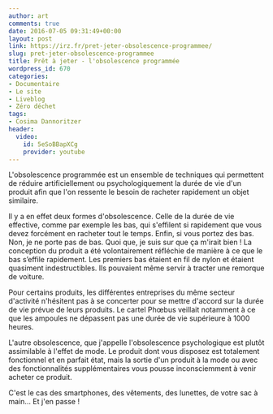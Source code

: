 ```yaml
---
author: art
comments: true
date: 2016-07-05 09:31:49+00:00
layout: post
link: https://irz.fr/pret-jeter-obsolescence-programmee/
slug: pret-jeter-obsolescence-programmee
title: Prêt à jeter - l'obsolescence programmée
wordpress_id: 670
categories:
- Documentaire
- Le site
- Liveblog
- Zéro déchet
tags:
- Cosima Dannoritzer
header:
  video:
    id: 5eSoBBapXCg
    provider: youtube
---
```


L'obsolescence programmée est un ensemble de techniques qui permettent de réduire artificiellement ou psychologiquement la durée de vie d'un produit afin que l'on ressente le besoin de racheter rapidement un objet similaire.

Il y a en effet deux formes d'obsolescence. Celle de la durée de vie effective, comme par exemple les bas, qui s'effilent si rapidement que vous devez forcément en racheter tout le temps. Enfin, si vous portez des bas. Non, je ne porte pas de bas. Quoi que, je suis sur que ça m'irait bien ! La conception du produit a été volontairement réfléchie de manière à ce que le bas s’effile rapidement. Les premiers bas étaient en fil de nylon et étaient quasiment indestructibles. Ils pouvaient même servir à tracter une remorque de voiture.

Pour certains produits, les différentes entreprises du même secteur d'activité n'hésitent pas à se concerter pour se mettre d'accord sur la durée de vie prévue de leurs produits. Le cartel Phœbus veillait notamment à ce que les ampoules ne dépassent pas une durée de vie supérieure à 1000 heures.

L'autre obsolescence, que j'appelle l'obsolescence psychologique est plutôt assimilable à l'effet de mode. Le produit dont vous disposez est totalement fonctionnel et en parfait état, mais la sortie d'un produit à la mode ou avec des fonctionnalités supplémentaires vous pousse inconsciemment à venir acheter ce produit.

C'est le cas des smartphones, des vêtements, des lunettes, de votre sac à main... Et j'en passe !
